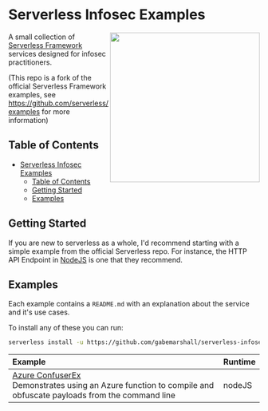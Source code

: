 # Serverless Infosec Examples

<img align="right" width="300" src="https://s3-us-west-2.amazonaws.com/assets.site.serverless.com/email/sls-getting-started.gif" />

A small collection of [Serverless Framework](https://github.com/serverless/serverless) services designed for infosec practitioners.

(This repo is a fork of the official Serverless Framework examples, see https://github.com/serverless/examples for more information)

## Table of Contents

- [Serverless Infosec Examples](#serverless-infosec-examples)
  - [Table of Contents](#table-of-contents)
  - [Getting Started](#getting-started)
  - [Examples](#examples)

## Getting Started

If you are new to serverless as a whole, I'd recommend starting with a simple example from the official Serverless repo. For instance, the HTTP API Endpoint in [NodeJS](https://github.com/serverless/examples/tree/master/aws-node-simple-http-endpoint) is one that they recommend.

## Examples

Each example contains a `README.md` with an explanation about the service and it's use cases.

To install any of these you can run:

```bash
serverless install -u https://github.com/gabemarshall/serverless-infosec-examples/tree/master/folder-name -n my-project
```

| Example                                                                                                                                                                                                     | Runtime |
| :---------------------------------------------------------------------------------------------------------------------------------------------------------------------------------------------------------- | :------ |
| [Azure ConfuserEx](https://github.com/gabemarshall/serverless-infosec-examples/tree/master/az-confuserx) <br/> Demonstrates using an Azure function to compile and obfuscate payloads from the command line | nodeJS  |